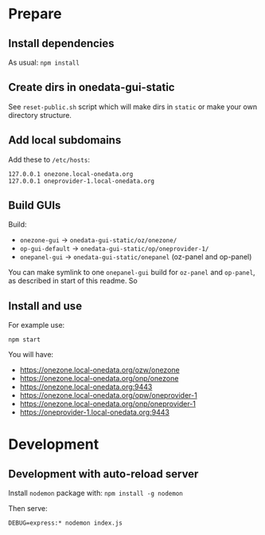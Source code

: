 # Prepare

## Install dependencies

As usual: `npm install`

## Create dirs in onedata-gui-static

See `reset-public.sh` script which will make dirs in `static` or make your own directory structure.


## Add local subdomains

Add these to `/etc/hosts`:

```
127.0.0.1 onezone.local-onedata.org
127.0.0.1 oneprovider-1.local-onedata.org
```

## Build GUIs

Build:

- `onezone-gui` -> `onedata-gui-static/oz/onezone/`
- `op-gui-default` -> `onedata-gui-static/op/oneprovider-1/`
- `onepanel-gui` -> `onedata-gui-static/onepanel` (oz-panel and op-panel)

You can make symlink to one `onepanel-gui` build for `oz-panel` and `op-panel`,
as described in start of this readme. So 

## Install and use

For example use:

```
npm start
```

You will have:

- https://onezone.local-onedata.org/ozw/onezone
- https://onezone.local-onedata.org/onp/onezone
- https://onezone.local-onedata.org:9443
- https://onezone.local-onedata.org/opw/oneprovider-1
- https://onezone.local-onedata.org/onp/oneprovider-1
- https://oneprovider-1.local-onedata.org:9443

# Development

## Development with auto-reload server

Install `nodemon` package with: `npm install -g nodemon`

Then serve:

```
DEBUG=express:* nodemon index.js
```
